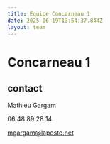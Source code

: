 ```yaml
---
title: Équipe Concarneau 1
date: 2025-06-19T13:54:37.844Z
layout: team
---
```


# Concarneau 1



## contact 

Mathieu Gargam

 06 48 89 28 14

mgargam@laposte.net

